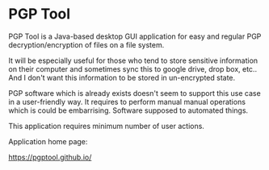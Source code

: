 # PGP Tool
PGP Tool is a Java-based desktop GUI application for easy and regular PGP decryption/encryption of files on a file system.

It will be especially useful for those who tend to store sensitive information on their computer and sometimes sync this to google drive, drop box, etc.. And I don't want this information to be stored in un-encrypted state.

PGP software which is already exists doesn't seem to support this use case in a user-friendly way. It requires to perform  manual manual operations which is could be embarrising. Software supposed to automated things.

This application requires minimum number of user actions.

Application home page:

https://pgptool.github.io/
